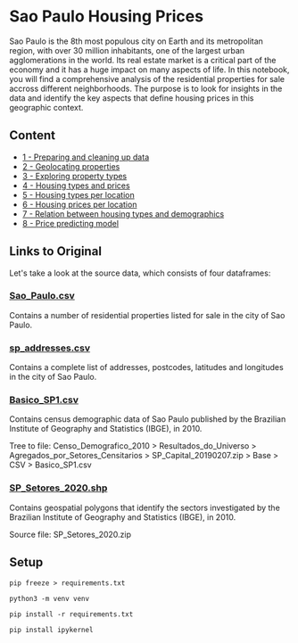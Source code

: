 # Sao Paulo Housing Prices

Sao Paulo is the 8th most populous city on Earth and its metropolitan region, with over 30 million inhabitants, one of the largest urban agglomerations in the world. Its real estate market is a critical part of the economy and it has a huge impact on many aspects of life. In this notebook, you will find a comprehensive analysis of the residential properties for sale accross different neighborhoods. The purpose is to look for insights in the data and identify the key aspects that define housing prices in this geographic context.

## Content

- [1 - Preparing and cleaning up data](sp-housing-clean.ipynb)
- [2 - Geolocating properties](sp-housing-geo.ipynb)
- [3 - Exploring property types](sp-housing-properties.ipynb)
- [4 - Housing types and prices](sp-housing-prices.ipynb)
- [5 - Housing types per location](sp-housing-geospattypes.ipynb)
- [6 - Housing prices per location](sp-housing-geospatprices.ipynb)
- [7 - Relation between housing types and demographics](sp-housing-demorelat.ipynb)
- [8 - Price predicting model](sp-housing-pricepredict.ipynb)

## Links to Original 
Let's take a look at the source data, which consists of four dataframes:

### [Sao_Paulo.csv](https://www.kaggle.com/datasets/kaggleshashankk/house-price-data-of-sao-paulo/download?datasetVersionNumber=1)
Contains a number of residential properties listed for sale in the city of Sao Paulo.

### [sp_addresses.csv](https://drive.google.com/file/d/1msFHO93b6Vncna1RW1389Ovlmky_VZHD/view?usp=sharing)
Contains a complete list of addresses, postcodes, latitudes and longitudes in the city of Sao Paulo.
### [Basico_SP1.csv](https://www.ibge.gov.br/estatisticas/downloads-estatisticas.html)
Contains census demographic data of Sao Paulo published by the Brazilian Institute of Geography and Statistics (IBGE), in 2010.

Tree to file: Censo_Demografico_2010 > Resultados_do_Universo > Agregados_por_Setores_Censitarios > SP_Capital_20190207.zip > Base > CSV > Basico_SP1.csv

### [SP_Setores_2020.shp](https://www.ibge.gov.br/geociencias/downloads-geociencias.html?caminho=organizacao_do_territorio/malhas_territoriais/malhas_de_setores_censitarios__divisoes_intramunicipais/2020/Malha_de_setores_(shp)_por_UFs)
Contains geospatial polygons that identify the sectors investigated by the Brazilian Institute of Geography and Statistics (IBGE), in 2010.

Source file: SP_Setores_2020.zip

## Setup

`pip freeze > requirements.txt`

`python3 -m venv venv`

`pip install -r requirements.txt`

`pip install ipykernel`
